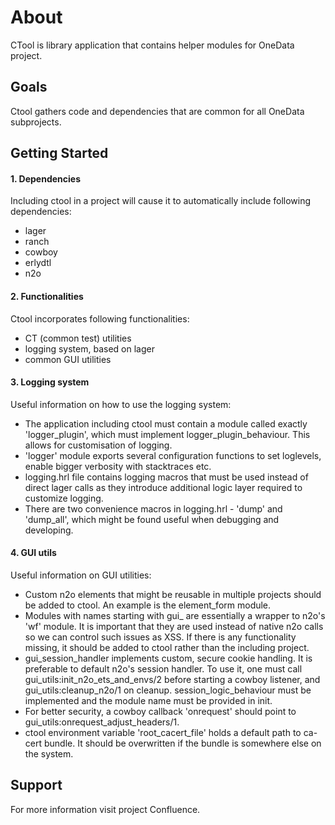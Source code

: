 About
=====
CTool is library application that contains helper modules for OneData project.


Goals
-----
Ctool gathers code and dependencies that are common for all OneData subprojects.


Getting Started
---------------
#### 1. Dependencies
Including ctool in a project will cause it to automatically include following dependencies:

* lager
* ranch
* cowboy
* erlydtl
* n2o

#### 2. Functionalities
Ctool incorporates following functionalities:

* CT (common test) utilities
* logging system, based on lager
* common GUI utilities

#### 3. Logging system
Useful information on how to use the logging system:

* The application including ctool must contain a module called exactly 'logger_plugin', which must implement logger_plugin_behaviour. This allows for customisation of logging.
* 'logger' module exports several configuration functions to set loglevels, enable bigger verbosity with stacktraces etc.
* logging.hrl file contains logging macros that must be used instead of direct lager calls as they introduce additional logic layer required to customize logging.
* There are two convenience macros in logging.hrl - 'dump' and 'dump_all', which might be found useful when debugging and developing.

#### 4. GUI utils
Useful information on GUI utilities:

* Custom n2o elements that might be reusable in multiple projects should be added to ctool. An example is the element_form module.
* Modules with names starting with gui_ are essentially a wrapper to n2o's 'wf' module. It is important that they are used instead of native n2o calls so we can
control such issues as XSS. If there is any functionality missing, it should be added to ctool rather than the including project.
* gui_session_handler implements custom, secure cookie handling. It is preferable to default n2o's session handler. To use it, one must call gui_utils:init_n2o_ets_and_envs/2 
before starting a cowboy listener, and gui_utils:cleanup_n2o/1 on cleanup. session_logic_behaviour must be implemented and the module name must be provided in init. 
* For better security, a cowboy callback 'onrequest' should point to gui_utils:onrequest_adjust_headers/1.
* ctool environment variable 'root_cacert_file' holds a default path to ca-cert bundle. It should be overwritten if the bundle is somewhere else on the system. 



Support
-------
For more information visit project Confluence.
